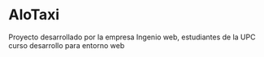 # AloTaxi
Proyecto desarrollado por la empresa Ingenio web, estudiantes de la UPC curso desarrollo para entorno web
